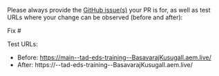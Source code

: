 Please always provide the [GitHub issue(s)](../issues) your PR is for, as well as test URLs where your change can be observed (before and after):

Fix #<gh-issue-id>

Test URLs:
- Before: https://main--tad-eds-training--BasavarajKusugall.aem.live/
- After: https://<branch>--tad-eds-training--BasavarajKusugall.aem.live/
